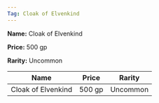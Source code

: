 ```yaml
---
Tag: Cloak of Elvenkind
---
```


**Name:** Cloak of Elvenkind

**Price:** 500 gp

**Rarity:** Uncommon

| Name     | Price     | Rarity     |
| -------- | --------- | ---------- |
| Cloak of Elvenkind | 500 gp | Uncommon |
